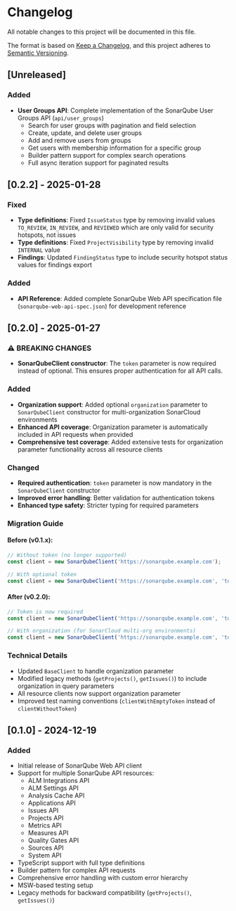 # Changelog

All notable changes to this project will be documented in this file.

The format is based on [Keep a Changelog](https://keepachangelog.com/en/1.0.0/),
and this project adheres to [Semantic Versioning](https://semver.org/spec/v2.0.0.html).

## [Unreleased]

### Added

- **User Groups API**: Complete implementation of the SonarQube User Groups API (`api/user_groups`)
  - Search for user groups with pagination and field selection
  - Create, update, and delete user groups
  - Add and remove users from groups
  - Get users with membership information for a specific group
  - Builder pattern support for complex search operations
  - Full async iteration support for paginated results

## [0.2.2] - 2025-01-28

### Fixed

- **Type definitions**: Fixed `IssueStatus` type by removing invalid values `TO_REVIEW`, `IN_REVIEW`, and `REVIEWED` which are only valid for security hotspots, not issues
- **Type definitions**: Fixed `ProjectVisibility` type by removing invalid `INTERNAL` value
- **Findings**: Updated `FindingStatus` type to include security hotspot status values for findings export

### Added

- **API Reference**: Added complete SonarQube Web API specification file (`sonarqube-web-api-spec.json`) for development reference

## [0.2.0] - 2025-01-27

### ⚠️ BREAKING CHANGES

- **SonarQubeClient constructor**: The `token` parameter is now required instead of optional. This ensures proper authentication for all API calls.

### Added

- **Organization support**: Added optional `organization` parameter to `SonarQubeClient` constructor for multi-organization SonarCloud environments
- **Enhanced API coverage**: Organization parameter is automatically included in API requests when provided
- **Comprehensive test coverage**: Added extensive tests for organization parameter functionality across all resource clients

### Changed

- **Required authentication**: `token` parameter is now mandatory in the `SonarQubeClient` constructor
- **Improved error handling**: Better validation for authentication tokens
- **Enhanced type safety**: Stricter typing for required parameters

### Migration Guide

#### Before (v0.1.x):
```typescript
// Without token (no longer supported)
const client = new SonarQubeClient('https://sonarqube.example.com');

// With optional token
const client = new SonarQubeClient('https://sonarqube.example.com', 'token');
```

#### After (v0.2.0):
```typescript
// Token is now required
const client = new SonarQubeClient('https://sonarqube.example.com', 'token');

// With organization (for SonarCloud multi-org environments)
const client = new SonarQubeClient('https://sonarqube.example.com', 'token', 'my-org');
```

### Technical Details

- Updated `BaseClient` to handle organization parameter
- Modified legacy methods (`getProjects()`, `getIssues()`) to include organization in query parameters
- All resource clients now support organization parameter
- Improved test naming conventions (`clientWithEmptyToken` instead of `clientWithoutToken`)

## [0.1.0] - 2024-12-19

### Added

- Initial release of SonarQube Web API client
- Support for multiple SonarQube API resources:
  - ALM Integrations API
  - ALM Settings API
  - Analysis Cache API
  - Applications API
  - Issues API
  - Projects API
  - Metrics API
  - Measures API
  - Quality Gates API
  - Sources API
  - System API
- TypeScript support with full type definitions
- Builder pattern for complex API requests
- Comprehensive error handling with custom error hierarchy
- MSW-based testing setup
- Legacy methods for backward compatibility (`getProjects()`, `getIssues()`)